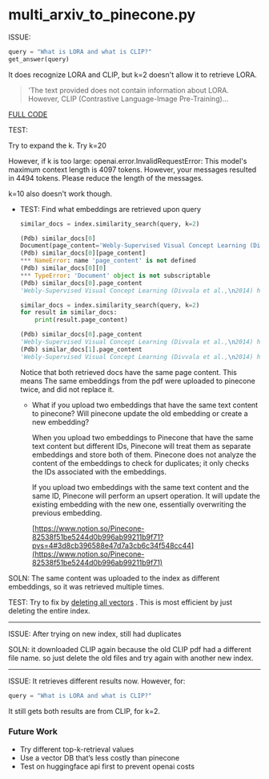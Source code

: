 # multi_arxiv_to_pinecone.py

ISSUE: 

```python
query = "What is LORA and what is CLIP?"
get_answer(query)
```

It does recognize LORA and CLIP, but k=2 doesn't allow it to retrieve LORA. 

> 'The text provided does not contain information about LORA. However, CLIP (Contrastive Language-Image Pre-Training)…
> 

[FULL CODE](multi_arxiv_to_pinecone%20py%2056d8f90e10a84b60b98abe3b17db1536/FULL%20CODE%208d0c981007a64750adc07b0c17f9d8ca.md) 

TEST:

Try to expand the k. Try k=20

However, if k is too large: openai.error.InvalidRequestError: This model's maximum context length is 4097 tokens. However, your messages resulted in 4494 tokens. Please reduce the length of the messages.

k=10 also doesn't work though.

- TEST:
Find what embeddings are retrieved upon query
    
    ```python
    similar_docs = index.similarity_search(query, k=2)
    ```
    
    ```python
    (Pdb) similar_docs[0]
    Document(page_content='Webly-Supervised Visual Concept Learning (Divvala et al.,\n2014) has a notably similar ambition and goal as CLIP.\nFinally, CLIP is related to a recent burst of activity on learn-\ning joint models of vision and language (Lu et al., 2019; Tan', metadata={'page': 25.0, 'source': 'D:\\Documents\\_prog\\prog_cust\\pinecone\\content\\downloaded_arxiv_paper.pdf'})
    (Pdb) similar_docs[0][page_content]
    *** NameError: name 'page_content' is not defined
    (Pdb) similar_docs[0][0]
    *** TypeError: 'Document' object is not subscriptable
    (Pdb) similar_docs[0].page_content
    'Webly-Supervised Visual Concept Learning (Divvala et al.,\n2014) has a notably similar ambition and goal as CLIP.\nFinally, CLIP is related to a recent burst of activity on learn-\ning joint models of vision and language (Lu et al., 2019; Tan'
    ```
    
    ```python
    similar_docs = index.similarity_search(query, k=2)
    for result in similar_docs:
        print(result.page_content)
    ```
    
    ```python
    (Pdb) similar_docs[0].page_content
    'Webly-Supervised Visual Concept Learning (Divvala et al.,\n2014) has a notably similar ambition and goal as CLIP.\nFinally, CLIP is related to a recent burst of activity on learn-\ning joint models of vision and language (Lu et al., 2019; Tan'
    (Pdb) similar_docs[1].page_content
    'Webly-Supervised Visual Concept Learning (Divvala et al.,\n2014) has a notably similar ambition and goal as CLIP.\nFinally, CLIP is related to a recent burst of activity on learn-\ning joint models of vision and language (Lu et al., 2019; Tan'
    ```
    
    Notice that both retrieved docs have the same page content. This means The same embeddings from the pdf were uploaded to pinecone twice, and did not replace it. 
    
    - What if you upload two embeddings that have the same text content to pinecone? Will pinecone update the old embedding or create a new embedding?
        
        When you upload two embeddings to Pinecone that have the same text content but different IDs, Pinecone will treat them as separate embeddings and store both of them. Pinecone does not analyze the content of the embeddings to check for duplicates; it only checks the IDs associated with the embeddings.
        
        If you upload two embeddings with the same text content and the same ID, Pinecone will perform an upsert operation. It will update the existing embedding with the new one, essentially overwriting the previous embedding.
        
        [https://www.notion.so/Pinecone-82538f51be5244d0b996ab99211b9f71?pvs=4#3d8cb396588e47d7a3cb6c34f548cc44](https://www.notion.so/Pinecone-82538f51be5244d0b996ab99211b9f71)
        

SOLN: The same content was uploaded to the index as different embeddings, so it was retrieved multiple times. 

TEST: Try to fix by [deleting all vectors](https://www.notion.so/Pinecone-82538f51be5244d0b996ab99211b9f71) . This is most efficient by just deleting the entire index.

---

ISSUE: After trying on new index, still had duplicates

SOLN: it downloaded CLIP again because the old CLIP pdf had a different file name. so just delete the old files and try again with another new index.

---

ISSUE: It retrieves different results now. However, for:

```python
query = "What is LORA and what is CLIP?"
```

It still gets both results are from CLIP, for k=2.

### Future Work

- Try different top-k-retrieval values
- Use a vector DB that’s less costly than pinecone
- Test on huggingface api first to prevent openai costs